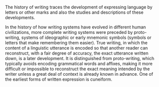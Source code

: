 <!--
title:       Invention of writing
subtitle:    ~3500 BCE
from:        -3500
to:          -3500
short:       The history of writing traces the development of expressing language by letters or other marks and also the studies and descriptions of these developments.
imageUrl:    https://upload.wikimedia.org/wikipedia/commons/a/a9/Tableta_con_trillo.png
wikiUrl:     https://en.wikipedia.org/wiki/History_of_writing
-->


The history of writing traces the development of expressing language by letters or other marks and also the studies and descriptions of these developments.

In the history of how writing systems have evolved in different human civilizations, more complete writing systems were preceded by proto-writing, systems of ideographic or early mnemonic symbols (symbols or letters that make remembering them easier). True writing, in which the content of a linguistic utterance is encoded so that another reader can reconstruct, with a fair degree of accuracy, the exact utterance written down, is a later development. It is distinguished from proto-writing, which typically avoids encoding grammatical words and affixes, making it more difficult or impossible to reconstruct the exact meaning intended by the writer unless a great deal of context is already known in advance. One of the earliest forms of written expression is cuneiform.